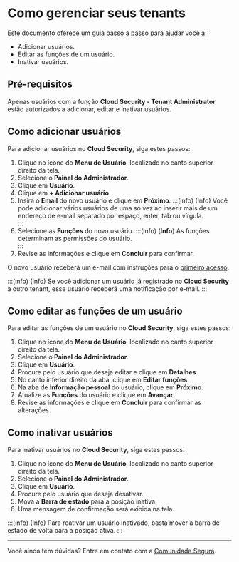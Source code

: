 # Como gerenciar seus tenants

Este documento oferece um guia passo a passo para ajudar você a:

- Adicionar usuários.  
- Editar as funções de um usuário.  
- Inativar usuários.  

## Pré-requisitos

Apenas usuários com a função **Cloud Security \- Tenant Administrator** estão autorizados a adicionar, editar e inativar usuários.

## Como adicionar usuários

Para adicionar usuários no **Cloud Security**, siga estes passos:

1. Clique no ícone do **Menu de Usuário**, localizado no canto superior direito da tela.  
2. Selecione o **Painel do Administrador**.  
3. Clique em **Usuário**.  
4. Clique em **\+ Adicionar usuário**.  
5. Insira o **Email** do novo usuário e clique em **Próximo**.
:::(info) (Info)
Você pode adicionar vários usuários de uma só vez ao inserir mais de um endereço de e-mail separado por espaço, enter, tab ou vírgula.  
:::
6. Selecione as **Funções** do novo usuário.
:::(info) (**Info**)
As funções determinam as permissões do usuário.  
:::
7. Revise as informações e clique em **Concluir** para confirmar.

O novo usuário receberá um e-mail com instruções para o [primeiro acesso](/v4/docs/pt/how-to-access-for-the-first-time).

:::(info) (Info)
Se você adicionar um usuário já registrado no **Cloud Security** a outro tenant, esse usuário receberá uma notificação por e-mail.
:::

## Como editar as funções de um usuário

Para editar as funções de um usuário no **Cloud Security**, siga estes passos:

1. Clique no ícone do **Menu de Usuário**, localizado no canto superior direito da tela.  
2. Selecione o **Painel do Administrador**.  
3. Clique em **Usuário**.  
4. Procure pelo usuário que deseja editar e clique em **Detalhes**.  
5. No canto inferior direito da aba, clique em **Editar funções**.  
6. Na aba de **Informação pessoal** do usuário, clique em **Próximo**.  
7. Atualize as **Funções** do usuário e clique em **Avançar**.  
8. Revise as informações e clique em **Concluir** para confirmar as alterações.  

## Como inativar usuários

Para inativar usuários no **Cloud Security**, siga estes passos:

1. Clique no ícone do **Menu de Usuário**, localizado no canto superior direito da tela.  
2. Selecione o **Painel do Administrador**.  
3. Clique em **Usuário**.  
4. Procure pelo usuário que deseja desativar.  
5. Mova a **Barra de estado** para a posição inativa.  
6. Uma mensagem de confirmação será exibida na tela.

:::(info) (Info)
Para reativar um usuário inativado, basta mover a barra de estado de volta para a posição ativa.
:::

---
Você ainda tem dúvidas? Entre em contato com a [Comunidade Segura](https://community.Segura.io/).